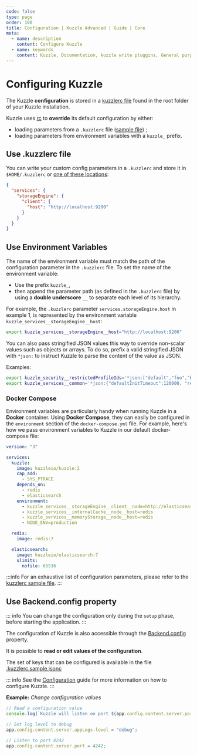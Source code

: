 ```yaml
---
code: false
type: page
order: 100
title: Configuration | Kuzzle Advanced | Guide | Core
meta:
  - name: description
    content: Configure Kuzzle
  - name: keywords
    content: Kuzzle, Documentation, kuzzle write pluggins, General purpose backend, opensource,  Configuration
---
```


# Configuring Kuzzle

The Kuzzle **configuration** is stored in a [kuzzlerc file](https://github.com/kuzzleio/kuzzle/blob/master/.kuzzlerc.sample.jsonc) found in the root folder of your Kuzzle installation.

Kuzzle uses [rc](https://github.com/dominictarr/rc) to **override** its default configuration by either:

- loading parameters from a `.kuzzlerc` file ([sample file](https://github.com/kuzzleio/kuzzle/blob/master/.kuzzlerc.sample.jsonc)) ;
- loading parameters from environment variables with a `kuzzle_` prefix.

## Use .kuzzlerc file

You can write your custom config parameters in a `.kuzzlerc` and store it in `$HOME/.kuzzlerc` or [one of these locations](https://github.com/dominictarr/rc/blob/master/README.md#standards):

```json
{
  "services": {
    "storageEngine": {
      "client": {
        "host": "http://localhost:9200"
      }
    }
  }
}
```

## Use Environment Variables

The name of the environment variable must match the path of the configuration parameter in the `.kuzzlerc` file. To set the name of the environment variable:

- Use the prefix `kuzzle_`,
- then append the parameter path (as defined in the `.kuzzlerc` file) by using a **double underscore** `__` to separate each level of its hierarchy.

For example, the `.kuzzlerc` parameter `services.storageEngine.host` in example 1, is represented by the environment variable `kuzzle_services__storageEngine__host`:

```bash
export kuzzle_services__storageEngine__host="http://localhost:9200"
```

You can also pass stringified JSON values this way to override non-scalar values such as objects or arrays.
To do so, prefix a valid stringified JSON with `*json:` to instruct Kuzzle to parse the content of the value as JSON.

Examples:

```bash
export kuzzle_security__restrictedProfileIds='*json:["default","foo","bar"]'
export kuzzle_services__common='*json:{"defaultInitTimeout":120000, "retryInterval":1000}'
```

### Docker Compose

Environment variables are particularly handy when running Kuzzle in a **Docker** container. Using **Docker Compose**, they can easily be configured in the `environment` section of the `docker-compose.yml` file. For example, here's how we pass environment variables to Kuzzle in our default docker-compose file:

```yaml
version: "3"

services:
  kuzzle:
    image: kuzzleio/kuzzle:2
    cap_add:
      - SYS_PTRACE
    depends_on:
      - redis
      - elasticsearch
    environment:
      - kuzzle_services__storageEngine__client__node=http://elasticsearch:9200
      - kuzzle_services__internalCache__node__host=redis
      - kuzzle_services__memoryStorage__node__host=redis
      - NODE_ENV=production

  redis:
    image: redis:7

  elasticsearch:
    image: kuzzleio/elasticsearch:7
    ulimits:
      nofile: 65536
```

:::info
For an exhaustive list of configuration parameters, please refer to the [kuzzlerc sample file](https://github.com/kuzzleio/kuzzle/blob/master/.kuzzlerc.sample.jsonc).
:::

## Use Backend.config property

<SinceBadge version="2.8.0" />

::: info
You can change the configuration only during the `setup` phase, before starting the application.
:::

The configuration of Kuzzle is also accessible through the [Backend.config](/core/2/framework/classes/backend-config) property.

It is possible to **read or edit values of the configuration**.

The set of keys that can be configured is available in the file [.kuzzlerc.sample.jsonc](https://github.com/kuzzleio/kuzzle/blob/master/.kuzzlerc.sample.jsonc)

::: info
See the [Configuration](/core/2/guides/advanced/configuration) guide for more information on how to configure Kuzzle.
:::

**Example:** _Change configuration values_

```js
// Read a configuration value
console.log(`Kuzzle will listen on port ${app.config.content.server.port}`);

// Set log level to debug
app.config.content.server.appLogs.level = "debug";

// Listen to port 4242
app.config.content.server.port = 4242;
```
